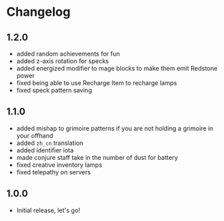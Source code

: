 # Changelog

## 1.2.0
- added random achievements for fun
- added z-axis rotation for specks
- added energized modifier to mage blocks to make them emit Redstone power
- fixed being able to use Recharge Item to recharge lamps
- fixed speck pattern saving

## 1.1.0
- added mishap to grimoire patterns if you are not holding a grimoire in your offhand
- added `zh_cn` translation
- added identifier iota
- made conjure staff take in the number of dust for battery
- fixed creative inventory lamps
- fixed telepathy on servers

## 1.0.0
- Initial release, let's go!